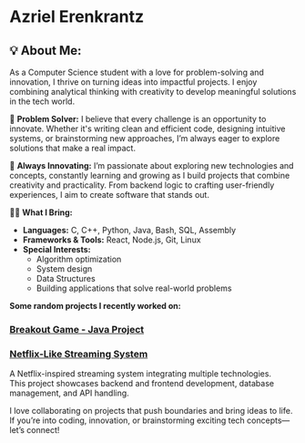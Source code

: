 # Azriel Erenkrantz

## 💡 **About Me:**
As a Computer Science student with a love for problem-solving and innovation, I thrive on turning ideas into impactful projects.
I enjoy combining analytical thinking with creativity to develop meaningful solutions in the tech world.

 🚀 **Problem Solver:**
I believe that every challenge is an opportunity to innovate.
Whether it's writing clean and efficient code, designing intuitive systems, or brainstorming new approaches,
I’m always eager to explore solutions that make a real impact.

 🌱 **Always Innovating:**
I’m passionate about exploring new technologies and concepts, 
constantly learning and growing as I build projects that combine creativity and practicality. 
From backend logic to crafting user-friendly experiences, I aim to create software that stands out.

👨‍💻 **What I Bring:**

- **Languages:** C, C++, Python, Java, Bash, SQL, Assembly  
- **Frameworks & Tools:** React, Node.js, Git, Linux  
- **Special Interests:**  
  - Algorithm optimization  
  - System design  
  - Data Structures  
  - Building applications that solve real-world problems  

**Some random projects I recently worked on:**

### [Breakout Game - Java Project](https://github.com/Azriel34/Breakout/tree/main)
### [Netflix-Like Streaming System](https://github.com/Azriel34/EX4/blob/main/docs/wiki.md)
A Netflix-inspired streaming system integrating multiple technologies.  
This project showcases backend and frontend development, database management, and API handling.



I love collaborating on projects that push boundaries and bring ideas to life.
If you’re into coding, innovation, or brainstorming exciting tech concepts—let’s connect!
